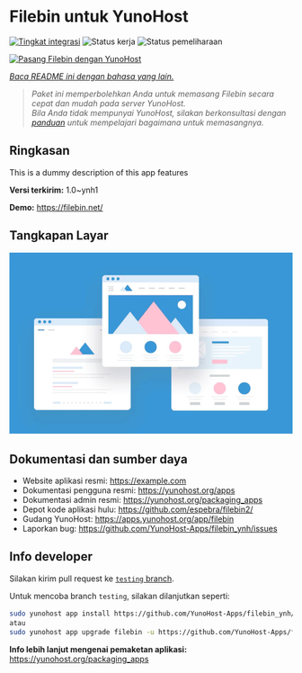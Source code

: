 <!--
N.B.: README ini dibuat secara otomatis oleh <https://github.com/YunoHost/apps/tree/master/tools/readme_generator>
Ini TIDAK boleh diedit dengan tangan.
-->

# Filebin untuk YunoHost

[![Tingkat integrasi](https://dash.yunohost.org/integration/filebin.svg)](https://ci-apps.yunohost.org/ci/apps/filebin/) ![Status kerja](https://ci-apps.yunohost.org/ci/badges/filebin.status.svg) ![Status pemeliharaan](https://ci-apps.yunohost.org/ci/badges/filebin.maintain.svg)

[![Pasang Filebin dengan YunoHost](https://install-app.yunohost.org/install-with-yunohost.svg)](https://install-app.yunohost.org/?app=filebin)

*[Baca README ini dengan bahasa yang lain.](./ALL_README.md)*

> *Paket ini memperbolehkan Anda untuk memasang Filebin secara cepat dan mudah pada server YunoHost.*  
> *Bila Anda tidak mempunyai YunoHost, silakan berkonsultasi dengan [panduan](https://yunohost.org/install) untuk mempelajari bagaimana untuk memasangnya.*

## Ringkasan

This is a dummy description of this app features


**Versi terkirim:** 1.0~ynh1

**Demo:** <https://filebin.net/>

## Tangkapan Layar

![Tangkapan Layar pada Filebin](./doc/screenshots/example.jpg)

## Dokumentasi dan sumber daya

- Website aplikasi resmi: <https://example.com>
- Dokumentasi pengguna resmi: <https://yunohost.org/apps>
- Dokumentasi admin resmi: <https://yunohost.org/packaging_apps>
- Depot kode aplikasi hulu: <https://github.com/espebra/filebin2/>
- Gudang YunoHost: <https://apps.yunohost.org/app/filebin>
- Laporkan bug: <https://github.com/YunoHost-Apps/filebin_ynh/issues>

## Info developer

Silakan kirim pull request ke [`testing` branch](https://github.com/YunoHost-Apps/filebin_ynh/tree/testing).

Untuk mencoba branch `testing`, silakan dilanjutkan seperti:

```bash
sudo yunohost app install https://github.com/YunoHost-Apps/filebin_ynh/tree/testing --debug
atau
sudo yunohost app upgrade filebin -u https://github.com/YunoHost-Apps/filebin_ynh/tree/testing --debug
```

**Info lebih lanjut mengenai pemaketan aplikasi:** <https://yunohost.org/packaging_apps>
